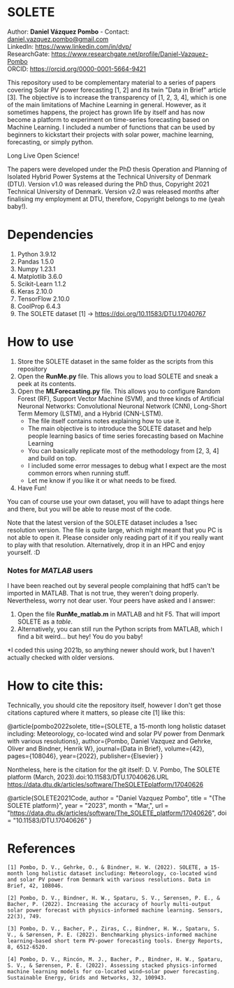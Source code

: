 # SOLETE
Author: **Daniel Vázquez Pombo** - Contact: daniel.vazquez.pombo@gmail.com<br/>
LinkedIn: https://www.linkedin.com/in/dvp/<br/>
ResearchGate: https://www.researchgate.net/profile/Daniel-Vazquez-Pombo   
ORCID: https://orcid.org/0000-0001-5664-9421

This repository used to be complementary material to a series of papers covering Solar PV power forecasting [1, 2] and its twin "Data in Brief" article [3]. The objective is to increase the transparency of [1, 2, 3, 4], which is one of the main limitations of Machine Learning in general.
However, as it sometimes happens, the project has grown life by itself and has now become a platform to experiment on time-series forecasting based on Machine Learning.
I included a number of functions that can be used by beginners to kickstart their projects with solar power, machine learning, forecasting, or simply python.

Long Live Open Science!

The papers were developed under the PhD thesis Operation and Planning of Isolated Hybrid Power Systems at the Technical University of Denmark (DTU).
Version v1.0 was released during the PhD thus, Copyright 2021 Technical University of Denmark.
Version v2.0 was released months after finalising my employment at DTU, therefore, Copyright belongs to me (yeah baby!).

# Dependencies
1. Python 3.9.12 
2. Pandas 1.5.0 
3. Numpy 1.23.1
4. Matplotlib 3.6.0
5. Scikit-Learn 1.1.2 
6. Keras 2.10.0
7. TensorFlow 2.10.0
8. CoolProp 6.4.3   
9. The SOLETE dataset [1] -> https://doi.org/10.11583/DTU.17040767 

# How to use
1. Store the SOLETE dataset in the same folder as the scripts from this repository 
2. Open the **RunMe.py** file. This allows you to load SOLETE and sneak a peek at its contents.
3. Open the  **MLForecasting.py** file. This allows you to configure Random Forest (RF), Support Vector Machine (SVM), and three kinds of Artificial Neuronal Networks: Convolutional Neuronal Network (CNN), Long-Short Term Memory (LSTM), and a Hybrid (CNN-LSTM).
   - The file itself contains notes explaining how to use it.
   - The main objective is to introduce the SOLETE dataset and help people learning basics of time series forecasting based on Machine Learning
   - You can basically replicate most of the methodology from [2, 3, 4] and build on top.
   - I included some error messages to debug what I expect are the most common errors when running stuff.
   - Let me know if you like it or what needs to be fixed.
4. Have Fun!

You can of course use your own dataset, you will have to adapt things here and there, but you will be able to reuse most of the code.

Note that the latest version of the SOLETE dataset includes a 1sec resolution version. The file is quite large, which might meant that you PC is not able to open it. Please consider only reading part of it if you really want to play with that resolution. Alternatively, drop it in an HPC and enjoy yourself. :D 

### Notes for _MATLAB_ users ###
I have been reached out by several people complaining that hdf5 can't be imported in MATLAB. That is not true, they weren't doing properly. Nevertheless, worry not dear user. Your peers have asked and I answer:
1. Open the file **RunMe_matlab.m** in MATLAB and hit F5. That will import SOLETE as a _table_.
2. Alternatively, you can still run the Python scripts from MATLAB, which I find a bit weird... but hey! You do you baby!

*I coded this using 2021b, so anything newer should work, but I haven't actually checked with older versions.

# How to cite this:
Technically, you should cite the repository itself, however I don't get those citations captured where it matters, so please cite [1] like this:

@article{pombo2022solete,
  title={SOLETE, a 15-month long holistic dataset including: Meteorology, co-located wind and solar PV power from Denmark with various resolutions},
  author={Pombo, Daniel Vazquez and Gehrke, Oliver and Bindner, Henrik W},
  journal={Data in Brief},
  volume={42},
  pages={108046},
  year={2022},
  publisher={Elsevier}
}


Nontheless, here is the citation for the git itself:
D. V. Pombo, The SOLETE platform (March, 2023).doi:10.11583/DTU.17040626.URL https://data.dtu.dk/articles/software/TheSOLETEplatform/17040626

@article{SOLETE2021Code,
author = "Daniel Vazquez Pombo",
title = "{The SOLETE platform}",
year = "2023",
month = "Mar,",
url = "https://data.dtu.dk/articles/software/The_SOLETE_platform/17040626",
doi = "10.11583/DTU.17040626"
} 




# References
    [1] Pombo, D. V., Gehrke, O., & Bindner, H. W. (2022). SOLETE, a 15-month long holistic dataset including: Meteorology, co-located wind and solar PV power from Denmark with various resolutions. Data in Brief, 42, 108046.
        
    [2] Pombo, D. V., Bindner, H. W., Spataru, S. V., Sørensen, P. E., & Bacher, P. (2022). Increasing the accuracy of hourly multi-output solar power forecast with physics-informed machine learning. Sensors, 22(3), 749.
    
    [3] Pombo, D. V., Bacher, P., Ziras, C., Bindner, H. W., Spataru, S. V., & Sørensen, P. E. (2022). Benchmarking physics-informed machine learning-based short term PV-power forecasting tools. Energy Reports, 8, 6512-6520.
    
    [4] Pombo, D. V., Rincón, M. J., Bacher, P., Bindner, H. W., Spataru, S. V., & Sørensen, P. E. (2022). Assessing stacked physics-informed machine learning models for co-located wind–solar power forecasting. Sustainable Energy, Grids and Networks, 32, 100943.


